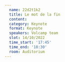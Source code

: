 ```yaml
---
  name: 22d2t1k2
  title: Le mot de la fin
  content:
  category: Keynote
  format: Keynote
  speakers: Volcamp team
  slot: 14/10/2022
  time_start: '17:45'
  time_end: '18:30'
  room: Auditorium
---
```


